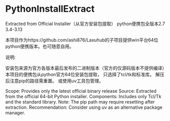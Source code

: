 # PythonInstallExtract
Extracted from Official Installer（从官方安装包提取）
python便携包全版本2.7 3.4-3.13

本项目作为https://github.com/ashi876/Laxuhub的子项目提供win平台64位python便携版本。也可随意自用。

说明:

  安装包来源为官方各版本最后发布的二进制版本（官方的仅源码版本不提供编译）
  本项目的便携包从python官方64位安装包提取，
  只选择了tcl/tk和标准库。
  解压后注意pip的路径需重置。
  或使用uv工具包管理。

  Scope: Provides only the latest official binary release
  Source: Extracted from the official 64-bit Python installer.
  Components: Includes only Tcl/Tk and the standard library.
  Note: The pip path may require resetting after extraction.
  Recommendation: Consider using uv as an alternative package manager.
